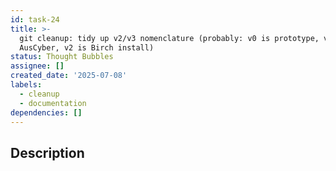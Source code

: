 ```yaml
---
id: task-24
title: >-
  git cleanup: tidy up v2/v3 nomenclature (probably: v0 is prototype, v1 at
  AusCyber, v2 is Birch install)
status: Thought Bubbles
assignee: []
created_date: '2025-07-08'
labels:
  - cleanup
  - documentation
dependencies: []
---
```


## Description
